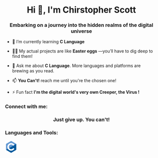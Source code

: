 <h1 align="center">Hi 👋, I'm Chirstopher Scott</h1>
<h3 align="center">Embarking on a journey into the hidden realms of the digital universe</h3>

- 🌱 I’m currently learning **C Language**

- 👨‍💻 My actual projects are like **Easter eggs** —you’ll have to dig deep to find them!

- 💬 Ask me about **C Language**. More languages and platforms are brewing as you read.

- 📫 **You Can't!** reach me until you're the chosen one!

- ⚡ Fun fact **I'm the digital world's very own Creeper, the Virus !**

<h3 align="left">Connect with me:</h3>
<h3 align="center">Just give up. You can't!</h3>
<p align="left">
</p>

<h3 align="left">Languages and Tools:</h3>
<p align="left"> <a href="https://www.cprogramming.com/" target="_blank" rel="noreferrer"> <img src="https://raw.githubusercontent.com/devicons/devicon/master/icons/c/c-original.svg" alt="c" width="40" height="40"/> </a> </p>
